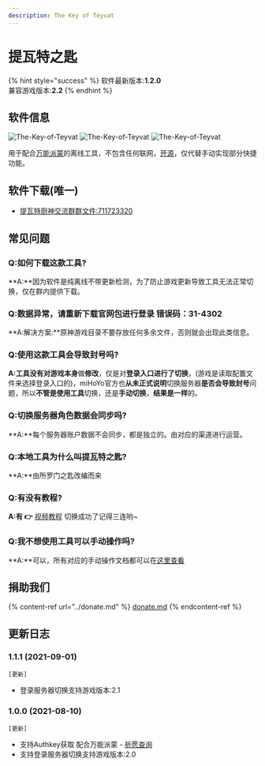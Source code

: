 ```yaml
---
description: The Key of Teyvat
---
```


# 提瓦特之匙

{% hint style="success" %}
软件最新版本:**1.2.0**\
兼容游戏版本:**2.2**
{% endhint %}

## 软件信息

![The-Key-of-Teyvat](https://img.shields.io/github/stars/fastchen/The-Key-of-Teyvat?label=Star\&logo=github) ![The-Key-of-Teyvat](https://img.shields.io/github/issues/fastchen/The-Key-of-Teyvat?label=Issues) ![The-Key-of-Teyvat](https://img.shields.io/github/license/fastchen/The-Key-of-Teyvat?label=License)

用于配合[万能派蒙](https://ys.nullcraft.org)的离线工具，不包含任何联网，[开源](https://github.com/FastChen/The-Key-of-Teyvat)，仅代替手动实现部分快捷功能。

## 软件下载(唯一)

* [提瓦特厨神交流群群文件:711723320](https://jq.qq.com/?\_wv=1027\&k=uZdeXKvr)

## 常见问题

### Q:如何下载这款工具?

**A:**因为软件是纯离线不带更新检测，为了防止游戏更新导致工具无法正常切换，仅在群内提供下载。

### Q:数据异常，请重新下载官网包进行登录 错误码：31-4302

**A:解决方案:**原神游戏目录不要存放任何多余文件，否则就会出现此类信息。

### Q:使用这款工具会导致封号吗?

**A:**工具**没有对游戏本身**做**修改**，仅是对**登录入口进行了切换**，(游戏是读取配置文件来选择登录入口的)，miHoYo官方也**从未正式说明**切换服务器**是否会导致封号**问题，所以**不管是使用工具**切换，还是**手动切换**，**结果是一样**的。

### Q:切换服务器角色数据会同步吗?

**A:**每个服务器账户数据不会同步，都是独立的。由对应的渠道进行运营。

### **Q:本地工具为什么叫提瓦特之匙?**

**A:**由所罗门之匙改编而来

### Q:有没有教程?

**A:有 👉** [视频教程](https://www.bilibili.com/video/BV1dQ4y1h7cm) 切换成功了记得三连哟\~

### Q:我不想使用工具可以手动操作吗?

**A:**可以，所有对应的手动操作文档都可以在[这里查看](https://nullcraft.org/d/20)

## 捐助我们

{% content-ref url="../donate.md" %}
[donate.md](../donate.md)
{% endcontent-ref %}

## 更新日志

### 1.1.1 (2021-09-01)

`[更新]`

* 登录服务器切换支持游戏版本:2.1

### 1.0.0 (2021-08-10)

`[更新]`

* 支持Authkey获取 配合万能派蒙 - [祈愿查询](https://ys.nullcraft.org/gacha)
* 支持登录服务器切换支持游戏版本:2.0

